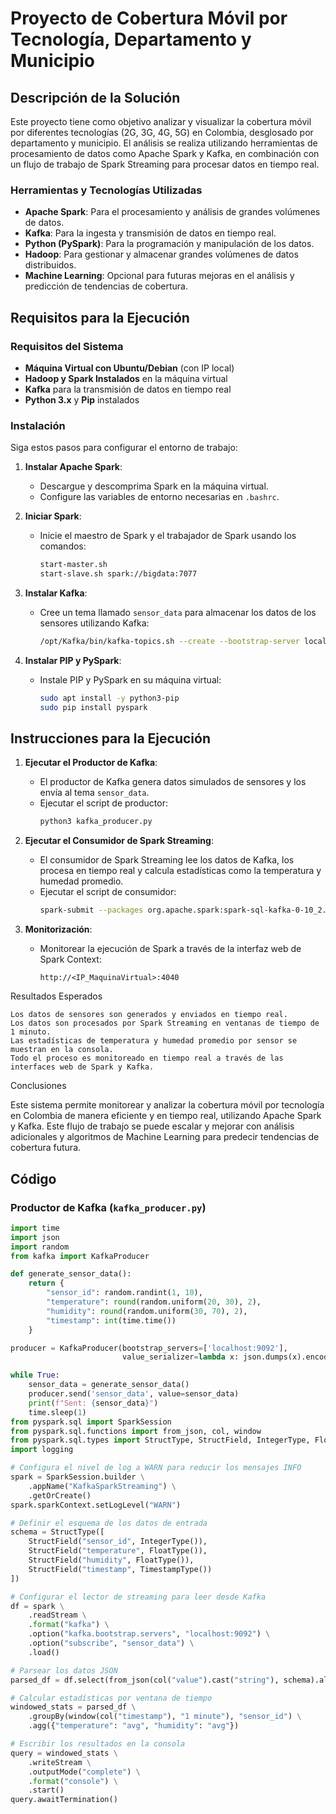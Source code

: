 # Proyecto de Cobertura Móvil por Tecnología, Departamento y Municipio

## Descripción de la Solución

Este proyecto tiene como objetivo analizar y visualizar la cobertura móvil por diferentes tecnologías (2G, 3G, 4G, 5G) en Colombia, desglosado por departamento y municipio. El análisis se realiza utilizando herramientas de procesamiento de datos como Apache Spark y Kafka, en combinación con un flujo de trabajo de Spark Streaming para procesar datos en tiempo real.

### Herramientas y Tecnologías Utilizadas

- **Apache Spark**: Para el procesamiento y análisis de grandes volúmenes de datos.
- **Kafka**: Para la ingesta y transmisión de datos en tiempo real.
- **Python (PySpark)**: Para la programación y manipulación de los datos.
- **Hadoop**: Para gestionar y almacenar grandes volúmenes de datos distribuidos.
- **Machine Learning**: Opcional para futuras mejoras en el análisis y predicción de tendencias de cobertura.

## Requisitos para la Ejecución

### Requisitos del Sistema

- **Máquina Virtual con Ubuntu/Debian** (con IP local)
- **Hadoop y Spark Instalados** en la máquina virtual
- **Kafka** para la transmisión de datos en tiempo real
- **Python 3.x** y **Pip** instalados

### Instalación

Siga estos pasos para configurar el entorno de trabajo:

1. **Instalar Apache Spark**:
   - Descargue y descomprima Spark en la máquina virtual.
   - Configure las variables de entorno necesarias en `.bashrc`.

2. **Iniciar Spark**:
   - Inicie el maestro de Spark y el trabajador de Spark usando los comandos:
     ```bash
     start-master.sh
     start-slave.sh spark://bigdata:7077
     ```

3. **Instalar Kafka**:
   - Cree un tema llamado `sensor_data` para almacenar los datos de los sensores utilizando Kafka:
     ```bash
     /opt/Kafka/bin/kafka-topics.sh --create --bootstrap-server localhost:9092 --replication-factor 1 --partitions 1 --topic sensor_data
     ```

4. **Instalar PIP y PySpark**:
   - Instale PIP y PySpark en su máquina virtual:
     ```bash
     sudo apt install -y python3-pip
     sudo pip install pyspark
     ```

## Instrucciones para la Ejecución

1. **Ejecutar el Productor de Kafka**:
   - El productor de Kafka genera datos simulados de sensores y los envía al tema `sensor_data`.
   - Ejecutar el script de productor:
     ```bash
     python3 kafka_producer.py
     ```

2. **Ejecutar el Consumidor de Spark Streaming**:
   - El consumidor de Spark Streaming lee los datos de Kafka, los procesa en tiempo real y calcula estadísticas como la temperatura y humedad promedio.
   - Ejecutar el script de consumidor:
     ```bash
     spark-submit --packages org.apache.spark:spark-sql-kafka-0-10_2.12:3.5.3 spark_streaming_consumer.py
     ```

3. **Monitorización**:
   - Monitorear la ejecución de Spark a través de la interfaz web de Spark Context:
     ```
     http://<IP_MaquinaVirtual>:4040
     ```



Resultados Esperados

    Los datos de sensores son generados y enviados en tiempo real.
    Los datos son procesados por Spark Streaming en ventanas de tiempo de 1 minuto.
    Las estadísticas de temperatura y humedad promedio por sensor se muestran en la consola.
    Todo el proceso es monitoreado en tiempo real a través de las interfaces web de Spark y Kafka.

Conclusiones

Este sistema permite monitorear y analizar la cobertura móvil por tecnología en Colombia de manera eficiente y en tiempo real, utilizando Apache Spark y Kafka. Este flujo de trabajo se puede escalar y mejorar con análisis adicionales y algoritmos de Machine Learning para predecir tendencias de cobertura futura.
## Código

### Productor de Kafka (`kafka_producer.py`)

```python
import time
import json
import random
from kafka import KafkaProducer

def generate_sensor_data():
    return {
        "sensor_id": random.randint(1, 10),
        "temperature": round(random.uniform(20, 30), 2),
        "humidity": round(random.uniform(30, 70), 2),
        "timestamp": int(time.time())
    }

producer = KafkaProducer(bootstrap_servers=['localhost:9092'],
                         value_serializer=lambda x: json.dumps(x).encode('utf-8'))

while True:
    sensor_data = generate_sensor_data()
    producer.send('sensor_data', value=sensor_data)
    print(f"Sent: {sensor_data}")
    time.sleep(1)
from pyspark.sql import SparkSession
from pyspark.sql.functions import from_json, col, window
from pyspark.sql.types import StructType, StructField, IntegerType, FloatType, TimestampType
import logging

# Configura el nivel de log a WARN para reducir los mensajes INFO
spark = SparkSession.builder \
    .appName("KafkaSparkStreaming") \
    .getOrCreate()
spark.sparkContext.setLogLevel("WARN")

# Definir el esquema de los datos de entrada
schema = StructType([
    StructField("sensor_id", IntegerType()),
    StructField("temperature", FloatType()),
    StructField("humidity", FloatType()),
    StructField("timestamp", TimestampType())
])

# Configurar el lector de streaming para leer desde Kafka
df = spark \
    .readStream \
    .format("kafka") \
    .option("kafka.bootstrap.servers", "localhost:9092") \
    .option("subscribe", "sensor_data") \
    .load()

# Parsear los datos JSON
parsed_df = df.select(from_json(col("value").cast("string"), schema).alias("data")).select("data.*")

# Calcular estadísticas por ventana de tiempo
windowed_stats = parsed_df \
    .groupBy(window(col("timestamp"), "1 minute"), "sensor_id") \
    .agg({"temperature": "avg", "humidity": "avg"})

# Escribir los resultados en la consola
query = windowed_stats \
    .writeStream \
    .outputMode("complete") \
    .format("console") \
    .start()
query.awaitTermination()
